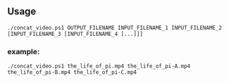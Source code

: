 ## Usage

```
./concat_video.ps1 OUTPUT_FILENAME INPUT_FILENAME_1 INPUT_FILENAME_2 [INPUT_FILENAME_3 [INPUT_FILENAME_4 [...]]]
```

### example:

```
./concat_video.ps1 the_life_of_pi.mp4 the_life_of_pi-A.mp4 the_life_of_pi-B.mp4 the_life_of_pi-C.mp4
```
